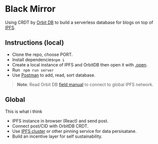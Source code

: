 # Black Mirror
Using CRDT by [Orbit DB](https://github.com/orbitdb/orbit-db) to build a serverless database for blogs on top of [IPFS](https://docs.ipfs.tech/). 

## Instructions (local)
- Clone the repo, choose PORT.
- Install dependencies``` npm i ```
- Create a local instance of IPFS and OrbitDB then open it with [.open](https://github.com/orbitdb/orbit-db/blob/main/API.md#orbitdbopenaddress-options).
- Run ``` npm run server```
- Use [Postman](https://www.postman.com/) to add, read, sort database.

>**Note**: Read Orbit DB [field manual](https://github.com/orbitdb/field-manual) to connect to global IPFS network.

## Global
This is what i think
- IPFS instance in browser (React) and send post.
- Connect post/CID with OrbitDB CRDT.
- Use [IPFS cluster](https://ipfscluster.io/) or other pinning service for data persisatane.
- Build an incentive layer for self sustainability.

